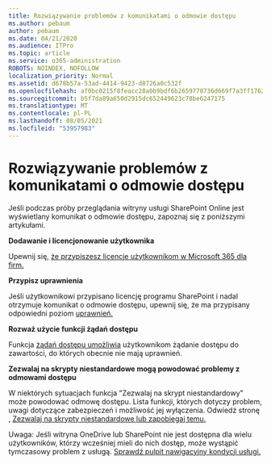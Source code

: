```yaml
---
title: Rozwiązywanie problemów z komunikatami o odmowie dostępu
ms.author: pebaum
author: pebaum
ms.date: 04/21/2020
ms.audience: ITPro
ms.topic: article
ms.service: o365-administration
ROBOTS: NOINDEX, NOFOLLOW
localization_priority: Normal
ms.assetid: d678b57a-53ad-4414-9423-d8726a0c532f
ms.openlocfilehash: af0bc0215f8feacc28a0b9bdf6b2659778736d669f7a3ff17628401e23d5fb6f
ms.sourcegitcommit: b5f7da89a650d2915dc652449623c78be6247175
ms.translationtype: MT
ms.contentlocale: pl-PL
ms.lasthandoff: 08/05/2021
ms.locfileid: "53957983"
---
```

# <a name="troubleshoot-access-denied-messages"></a>Rozwiązywanie problemów z komunikatami o odmowie dostępu

Jeśli podczas próby przeglądania witryny usługi SharePoint Online jest wyświetlany komunikat o odmowie dostępu, zapoznaj się z poniższymi artykułami.

**Dodawanie i licencjonowanie użytkownika**

Upewnij się, [że przypiszesz licencje użytkownikom w Microsoft 365 dla firm.](https://docs.microsoft.com/microsoft-365/admin/add-users/add-users)

**Przypisz uprawnienia**

Jeśli użytkownikowi przypisano licencję programu SharePoint i nadal otrzymuje komunikat o odmowie dostępu, upewnij się, że ma przypisany odpowiedni poziom [uprawnień.](https://docs.microsoft.com/sharepoint/understanding-permission-levels)

**Rozważ użycie funkcji żądań dostępu**

Funkcja [żądań dostępu umożliwia](https://support.office.com/article/Set-up-and-manage-access-requests-94B26E0B-2822-49D4-929A-8455698654B3) użytkownikom żądanie dostępu do zawartości, do których obecnie nie mają uprawnień. 

**Zezwalaj na skrypty niestandardowe mogą powodować problemy z odmowami dostępu**

W niektórych sytuacjach funkcja "Zezwalaj na skrypt niestandardowy" może powodować odmowę dostępu. Lista funkcji, których dotyczy problem, uwagi dotyczące zabezpieczeń i możliwość jej wyłączenia. Odwiedź stronę , [Zezwalaj na skrypty niestandardowe lub zapobiegaj temu.](https://docs.microsoft.com/sharepoint/allow-or-prevent-custom-script)

Uwaga: Jeśli witryna OneDrive lub SharePoint nie jest dostępna dla wielu użytkowników, którzy wcześniej mieli do nich dostęp, może wystąpić tymczasowy problem z usługą. [Sprawdź pulpit nawigacyjny kondycji usługi.](https://portal.office.com/adminportal/home#/servicehealth)


  

